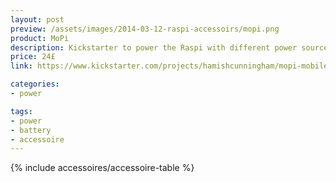 ```yaml
---
layout: post
preview: /assets/images/2014-03-12-raspi-accessoirs/mopi.png
product: MoPi
description: Kickstarter to power the Raspi with different power sources + power switch.
price: 24£
link: https://www.kickstarter.com/projects/hamishcunningham/mopi-mobile-and-24-7-power-for-the-raspberry-pi

categories:
- power

tags:
- power
- battery
- accessoire
---
```


{% include accessoires/accessoire-table %}